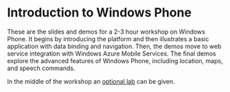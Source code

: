 Introduction to Windows Phone
=============================

These are the slides and demos for a 2-3 hour workshop on Windows Phone. It begins by introducing the platform and then illustrates a basic application with data binding and navigation. Then, the demos move to web service integration with Windows Azure Mobile Services. The final demos explore the advanced features of Windows Phone, including location, maps, and speech commands.

In the middle of the workshop an [optional lab](http://s.sashag.net/wp8lab) can be given.
